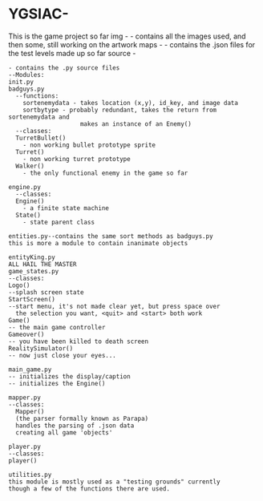 # YGSIAC-


This is the game project so far 
img -
    - contains all the images used, and then some, still working on the artwork
maps - 
    - contains the .json files for the test levels made up so far
source -
    
    
    
    - contains the .py source files
    --Modules:
    init.py
    badguys.py
      --functions: 
        sortenemydata - takes location (x,y), id_key, and image data
        sortbytype - probably redundant, takes the return from sortenemydata and 
                        makes an instance of an Enemy()
      --classes:
      TurretBullet()
        - non working bullet prototype sprite
      Turret()
        - non working turret prototype
      Walker()
        - the only functional enemy in the game so far
      
    engine.py
      --classes:
      Engine()
        - a finite state machine
      State()
        - state parent class
    
    entities.py--contains the same sort methods as badguys.py
    this is more a module to contain inanimate objects
    
    entityKing.py
    ALL HAIL THE MASTER
    game_states.py
    --classes:
    Logo()
    --splash screen state
    StartScreen()
    --start menu, it's not made clear yet, but press space over
      the selection you want, <quit> and <start> both work
    Game() 
    -- the main game controller
    Gameover()
    -- you have been killed to death screen
    RealitySimulator()
    -- now just close your eyes...
    
    main_game.py
    -- initializes the display/caption
    -- initializes the Engine()
    
    mapper.py
    --classes:
      Mapper()
      (the parser formally known as Parapa)
      handles the parsing of .json data 
      creating all game 'objects'
    
    player.py
    --classes:
    player()
    
    utilities.py
    this module is mostly used as a "testing grounds" currently
    though a few of the functions there are used.
    
    
